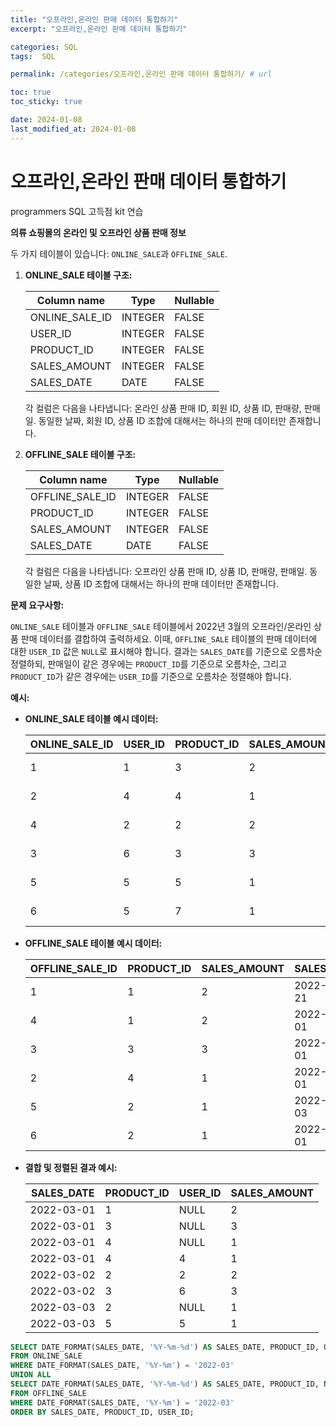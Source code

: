 ```yaml
---
title: "오프라인,온라인 판매 데이터 통합하기"
excerpt: "오프라인,온라인 판매 데이터 통합하기"

categories: SQL
tags:  SQL

permalink: /categories/오프라인,온라인 판매 데이터 통합하기/ # url

toc: true
toc_sticky: true

date: 2024-01-08
last_modified_at: 2024-01-08
---
```


# 오프라인,온라인 판매 데이터 통합하기
programmers SQL 고득점 kit 연습

**의류 쇼핑몰의 온라인 및 오프라인 상품 판매 정보**

두 가지 테이블이 있습니다: `ONLINE_SALE`과 `OFFLINE_SALE`.

1. **ONLINE_SALE 테이블 구조:**

   | Column name    | Type    | Nullable |
   | -------------- | ------- | -------- |
   | ONLINE_SALE_ID | INTEGER | FALSE    |
   | USER_ID        | INTEGER | FALSE    |
   | PRODUCT_ID     | INTEGER | FALSE    |
   | SALES_AMOUNT   | INTEGER | FALSE    |
   | SALES_DATE     | DATE    | FALSE    |

   각 컬럼은 다음을 나타냅니다: 온라인 상품 판매 ID, 회원 ID, 상품 ID, 판매량, 판매일. 동일한 날짜, 회원 ID, 상품 ID 조합에 대해서는 하나의 판매 데이터만 존재합니다.

2. **OFFLINE_SALE 테이블 구조:**

   | Column name     | Type    | Nullable |
   | --------------- | ------- | -------- |
   | OFFLINE_SALE_ID | INTEGER | FALSE    |
   | PRODUCT_ID      | INTEGER | FALSE    |
   | SALES_AMOUNT    | INTEGER | FALSE    |
   | SALES_DATE      | DATE    | FALSE    |

   각 컬럼은 다음을 나타냅니다: 오프라인 상품 판매 ID, 상품 ID, 판매량, 판매일. 동일한 날짜, 상품 ID 조합에 대해서는 하나의 판매 데이터만 존재합니다.

**문제 요구사항:**

`ONLINE_SALE` 테이블과 `OFFLINE_SALE` 테이블에서 2022년 3월의 오프라인/온라인 상품 판매 데이터를 결합하여 출력하세요. 이때, `OFFLINE_SALE` 테이블의 판매 데이터에 대한 `USER_ID` 값은 `NULL`로 표시해야 합니다. 결과는 `SALES_DATE`를 기준으로 오름차순 정렬하되, 판매일이 같은 경우에는 `PRODUCT_ID`를 기준으로 오름차순, 그리고 `PRODUCT_ID`가 같은 경우에는 `USER_ID`를 기준으로 오름차순 정렬해야 합니다.

**예시:**

- **ONLINE_SALE 테이블 예시 데이터:**

   | ONLINE_SALE_ID | USER_ID | PRODUCT_ID | SALES_AMOUNT | SALES_DATE |
   | -------------- | ------- | ---------- | ------------ | ---------- |
   | 1              | 1       | 3          | 2            | 2022-02-25 |
   | 2              | 4       | 4          | 1            | 2022-03-01 |
   | 4              | 2       | 2          | 2            | 2022-03-02 |
   | 3              | 6       | 3          | 3            | 2022-03-02 |
   | 5              | 5       | 5          | 1            | 2022-03-03 |
   | 6              | 5       | 7          | 1            | 2022-04-06 |

- **OFFLINE_SALE 테이블 예시 데이터:**

   | OFFLINE_SALE_ID | PRODUCT_ID | SALES_AMOUNT | SALES_DATE |
   | --------------- | ---------- | ------------ | ---------- |
   | 1               | 1          | 2            | 2022-02-21 |
   | 4               | 1          | 2            | 2022-03-01 |
   | 3               | 3          | 3            | 2022-03-01 |
   | 2               | 4          | 1            | 2022-03-01 |
   | 5               | 2          | 1            | 2022-03-03 |
   | 6               | 2          | 1            | 2022-04-01 |

- **결합 및 정렬된 결과 예시:**

   | SALES_DATE | PRODUCT_ID | USER_ID | SALES_AMOUNT |
   | ---------- | ---------- | ------- | ------------ |
   | 2022-03-01 | 1          | NULL    | 2            |
   | 2022-03-01 | 3          | NULL    | 3            |
   | 2022-03-01 | 4          | NULL    | 1            |
   | 2022-03-01 | 4          | 4       | 1            |
   | 2022-03-02 | 2          | 2       | 2            |
   | 2022-03-02 | 3          | 6       | 3            |
   | 2022-03-03 | 2          | NULL    | 1            |
   | 2022-03-03 | 5          | 5       | 1            |

```sql
SELECT DATE_FORMAT(SALES_DATE, '%Y-%m-%d') AS SALES_DATE, PRODUCT_ID, USER_ID, SALES_AMOUNT
FROM ONLINE_SALE
WHERE DATE_FORMAT(SALES_DATE, '%Y-%m') = '2022-03'
UNION ALL
SELECT DATE_FORMAT(SALES_DATE, '%Y-%m-%d') AS SALES_DATE, PRODUCT_ID, NULL AS USER_ID, SALES_AMOUNT
FROM OFFLINE_SALE
WHERE DATE_FORMAT(SALES_DATE, '%Y-%m') = '2022-03'
ORDER BY SALES_DATE, PRODUCT_ID, USER_ID;
```
